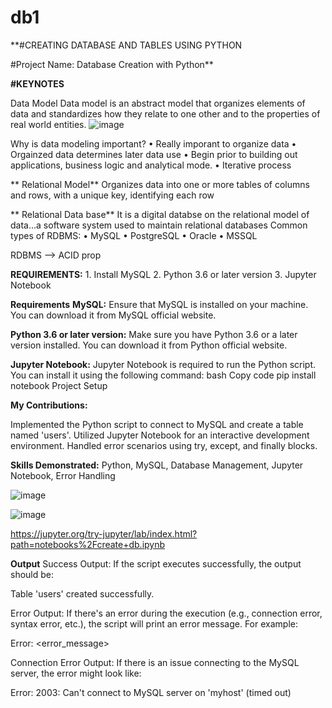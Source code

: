 # db1
**#CREATING DATABASE AND TABLES USING PYTHON

#Project Name: Database Creation with Python**

**#KEYNOTES**

Data Model 
Data model is an abstract model that organizes elements of data and standardizes how they relate to one other and to the properties of real world entities.
![image](https://github.com/AnchalSinha25/db1/assets/89031662/2b24022d-388e-4792-85fb-985a3b91da92)

Why is data modeling important?
	• Really imporant to organize data
	• Orgainzed data determines later data use
	• Begin prior to building out applications, business logic and analytical mode.
	• Iterative process
	
**	Relational Model**
	Organizes data into one or more tables of columns and rows, with a unique key, identifying each row
	
**	Relational Data base**
	It is a digital databse on the relational model of data…a software system used to maintain relational databases 
	Common types of RDBMS:
	• MySQL
	• PostgreSQL
	• Oracle
	• MSSQL

RDBMS --> ACID prop

**REQUIREMENTS:**
	1. Install MySQL
	2. Python 3.6 or later version
	3. Jupyter Notebook
 
**Requirements**
**MySQL:**
Ensure that MySQL is installed on your machine. You can download it from MySQL official website.

**Python 3.6 or later version:**
Make sure you have Python 3.6 or a later version installed. You can download it from Python official website.

**Jupyter Notebook:**
Jupyter Notebook is required to run the Python script. You can install it using the following command:
bash
Copy code
pip install notebook
Project Setup

**My Contributions:**

Implemented the Python script to connect to MySQL and create a table named 'users'.
Utilized Jupyter Notebook for an interactive development environment.
Handled error scenarios using try, except, and finally blocks.

**Skills Demonstrated:**
Python, MySQL, Database Management, Jupyter Notebook, Error Handling

![image](https://github.com/AnchalSinha25/db1/assets/89031662/37203398-f14b-4202-9a88-cef6c2bdc009)

![image](https://github.com/AnchalSinha25/db1/assets/89031662/34daed24-7b43-4a06-993e-3ca8864b12eb)

https://jupyter.org/try-jupyter/lab/index.html?path=notebooks%2Fcreate+db.ipynb

**Output**
Success Output:
If the script executes successfully, the output should be:

Table 'users' created successfully.

Error Output:
If there's an error during the execution (e.g., connection error, syntax error, etc.), the script will print an error message. For example:

Error: <error_message>

Connection Error Output:
If there is an issue connecting to the MySQL server, the error might look like:

Error: 2003: Can't connect to MySQL server on 'myhost' (timed out)


